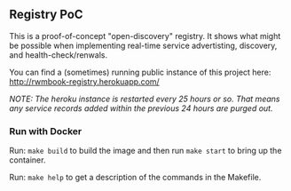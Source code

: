 ## Registry PoC

This is a proof-of-concept "open-discovery" registry. It shows what might be possible when implementing real-time service advertisting, discovery, and health-check/renwals.

You can find a (sometimes) running public instance of this project here: http://rwmbook-registry.herokuapp.com/

_NOTE: The heroku instance is restarted every 25 hours or so. That means any service records added within the previous 24 hours are purged out._


### Run with Docker
Run:
`make build` to build the image and then run `make start` to bring up the container.

Run: `make help` to get a description of the commands in the Makefile.